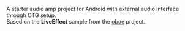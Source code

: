 A starter audio amp project for Android with external audio interface through OTG setup.  
Based on the **LiveEffect** sample from the [oboe](https://github.com/google/oboe) project.
